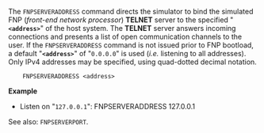
<!-- SPDX-License-Identifier: LicenseRef-DPS8M-Doc OR LicenseRef-CF-GAL -->
<!-- SPDX-FileCopyrightText: 2022-2023 The DPS8M Development Team -->
<!-- scspell-id: 65b8cba8-340c-11ed-9515-80ee73e9b8e7 -->

The `FNPSERVERADDRESS` command directs the simulator to bind the simulated FNP (*front-end network processor*) **TELNET** server to the specified "**`<address>`**" of the host system.  The **TELNET** server answers incoming connections and presents a list of open communication channels to the user.  If the `FNPSERVERADDRESS` command is not issued prior to FNP bootload, a default "**`<address>`**" of "`0.0.0.0`" is used (*i.e.* listening to all addresses).  Only IPv4 addresses may be specified, using quad-dotted decimal notation.

        FNPSERVERADDRESS <address>

**Example**

* Listen on "`127.0.0.1`":
        FNPSERVERADDRESS 127.0.0.1

See also: `FNPSERVERPORT`.

